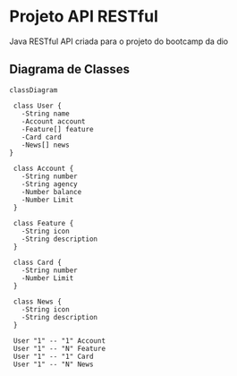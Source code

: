 # Projeto API RESTful
Java RESTful API criada para o projeto do bootcamp da dio

## Diagrama de Classes

```mermaid
classDiagram

 class User {
   -String name
   -Account account
   -Feature[] feature
   -Card card
   -News[] news
}

 class Account {
   -String number
   -String agency
   -Number balance
   -Number Limit
 }

 class Feature {
   -String icon
   -String description
 }

 class Card {
   -String number
   -Number Limit
 }

 class News {
   -String icon
   -String description
 }

 User "1" -- "1" Account
 User "1" -- "N" Feature
 User "1" -- "1" Card
 User "1" -- "N" News
```
